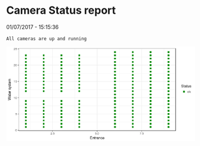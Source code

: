Camera Status report
================
01/07/2017 - 15:15:36

    All cameras are up and running

![](camreport_files/figure-markdown_github/unnamed-chunk-2-1.png)
